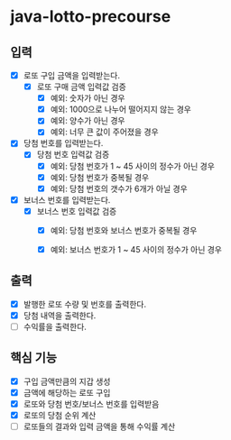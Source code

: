 # java-lotto-precourse


## 입력
- [x] 로또 구입 금액을 입력받는다.
    - [x] 로또 구매 금액 입력값 검증
        - [x] 예외: 숫자가 아닌 경우
        - [x] 예외: 1000으로 나누어 떨어지지 않는 경우
        - [x] 예외: 양수가 아닌 경우
        - [x] 예외: 너무 큰 값이 주어졌을 경우
- [x] 당첨 번호를 입력받는다.
    - [x] 당첨 번호 입력값 검증
        - [x] 예외: 당첨 번호가 1 ~ 45 사이의 정수가 아닌 경우
        - [x] 예외: 당첨 번호가 중복될 경우
        - [x] 예외: 당첨 번호의 갯수가 6개가 아닐 경우
- [x] 보너스 번호를 입력받는다.
    - [x] 보너스 번호 입력값 검증
        - [x] 예외: 당첨 번호와 보너스 번호가 중복될 경우
        - [x] 예외: 보너스 번호가 1 ~ 45 사이의 정수가 아닌 경우


## 출력
- [x] 발행한 로또 수량 및 번호를 출력한다.
- [x] 당첨 내역을 출력한다.
- [ ] 수익률을 출력한다.

## 핵심 기능
- [x] 구입 금액만큼의 지갑 생성
- [x] 금액에 해당하는 로또 구입
- [x] 로또와 당첨 번호/보너스 번호를 입력받음
- [x] 로또의 당첨 순위 계산
- [ ] 로또들의 결과와 입력 금액을 통해 수익률 계산